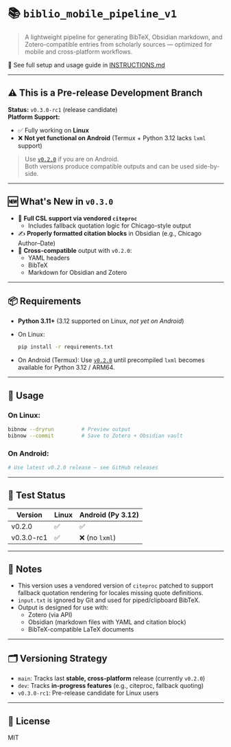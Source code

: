 # 📚 `biblio_mobile_pipeline_v1`

> A lightweight pipeline for generating BibTeX, Obsidian markdown, and Zotero-compatible entries from scholarly sources — optimized for mobile and cross-platform workflows.

📎 See full setup and usage guide in [INSTRUCTIONS.md](INSTRUCTIONS.md)


---

## ⚠️ This is a Pre-release Development Branch

**Status:** `v0.3.0-rc1` (release candidate)  
**Platform Support:**  
- ✅ Fully working on **Linux**
- ❌ **Not yet functional on Android** (Termux + Python 3.12 lacks `lxml` support)

> Use [`v0.2.0`](https://github.com/caedmon5/biblio_mobile_pipeline_v1/releases/tag/v0.2.0) if you are on Android.  
> Both versions produce compatible outputs and can be used side-by-side.

---

## 🆕 What's New in `v0.3.0`

- 🧠 **Full CSL support via vendored `citeproc`**
  - Includes fallback quotation logic for Chicago-style output
- ✍️ **Properly formatted citation blocks** in Obsidian (e.g., Chicago Author–Date)
- 💾 **Cross-compatible** output with `v0.2.0`:
  - YAML headers
  - BibTeX
  - Markdown for Obsidian and Zotero

---

## 📦 Requirements

- **Python 3.11+** (3.12 supported on Linux, *not yet on Android*)
- On Linux:
  ```bash
  pip install -r requirements.txt
  ```

- On Android (Termux): Use [`v0.2.0`](https://github.com/caedmon5/biblio_mobile_pipeline_v1/releases/tag/v0.2.0) until precompiled `lxml` becomes available for Python 3.12 / ARM64.

---

## 🚀 Usage

### On Linux:

```bash
bibnow --dryrun         # Preview output
bibnow --commit         # Save to Zotero + Obsidian vault
```

### On Android:

```bash
# Use latest v0.2.0 release — see GitHub releases
```

---

## 🧪 Test Status

| Version     | Linux | Android (Py 3.12) |
|-------------|--------|------------------|
| v0.2.0      | ✅     | ✅               |
| v0.3.0-rc1  | ✅     | ❌ (no `lxml`)    |

---

## 📍 Notes

- This version uses a vendored version of `citeproc` patched to support fallback quotation rendering for locales missing quote definitions.
- `input.txt` is ignored by Git and used for piped/clipboard BibTeX.
- Output is designed for use with:
  - Zotero (via API)
  - Obsidian (markdown files with YAML and citation block)
  - BibTeX-compatible LaTeX documents

---

## 🗂️ Versioning Strategy

- `main`: Tracks last **stable, cross-platform** release (currently `v0.2.0`)
- `dev`: Tracks **in-progress features** (e.g., citeproc, fallback quoting)
- `v0.3.0-rc1`: Pre-release candidate for Linux users

---

## 📌 License

MIT
